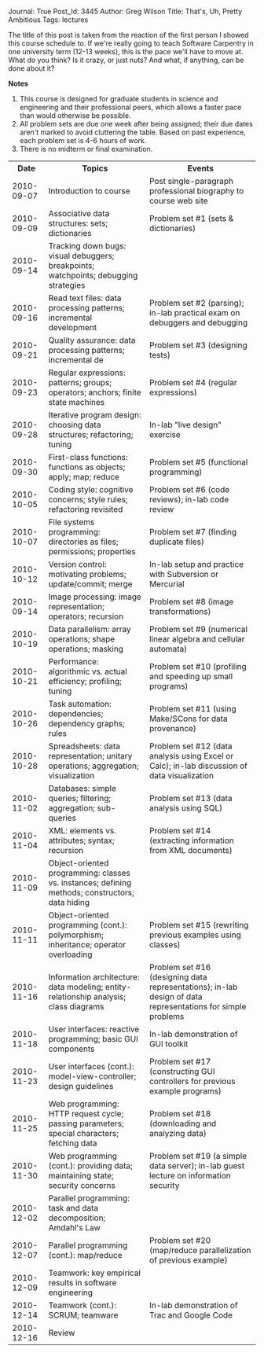 Journal: True
Post_Id: 3445
Author: Greg Wilson
Title: That's, Uh, Pretty Ambitious
Tags: lectures

<p>The title of this post is taken from the reaction of the first person I showed this course schedule to. If we're really going to teach Software Carpentry in one university term (12-13 weeks), this is the pace we'll have to move at. What do you think? Is it crazy, or just nuts? And what, if anything, can be done about it?</p>
<p><strong>Notes</strong></p>
<ol>
<li>This course is designed for graduate students in science and engineering and their professional peers, which allows a faster pace than would otherwise be possible.</li>
<li>All problem sets are due one week after being assigned; their due dates aren't marked to avoid cluttering the table.  Based on past experience, each problem set is 4-6 hours of work.</li>
<li>There is no midterm or final examination.</li>
</ol>
<table>
<tbody>
<tr>
<th>Date</th>
<th>Topics</th>
<th>Events</th>
</tr>
<tr>
<td>2010-09-07</td>
<td>Introduction to course</td>
<td>Post single-paragraph professional biography to course web site</td>
</tr>
<tr>
<td>2010-09-09</td>
<td>Associative data structures: sets; dictionaries</td>
<td>Problem set #1 (sets &amp; dictionaries)</td>
</tr>
<tr>
<td>2010-09-14</td>
<td>Tracking down bugs: visual debuggers; breakpoints; watchpoints; debugging strategies</td>
<td></td>
</tr>
<tr>
<td>2010-09-16</td>
<td>Read text files: data processing patterns; incremental development</td>
<td>Problem set #2 (parsing); in-lab practical exam on debuggers and debugging</td>
</tr>
<tr>
<td>2010-09-21</td>
<td>Quality assurance: data processing patterns; incremental de</td>
<td>Problem set #3 (designing tests)</td>
</tr>
<tr>
<td>2010-09-23</td>
<td>Regular expressions: patterns; groups; operators; anchors; finite state machines</td>
<td>Problem set #4 (regular expressions)</td>
</tr>
<tr>
<td>2010-09-28</td>
<td>Iterative program design: choosing data structures; refactoring; tuning</td>
<td>In-lab "live design" exercise</td>
</tr>
<tr>
<td>2010-09-30</td>
<td>First-class functions: functions as objects; apply; map; reduce</td>
<td>Problem set #5 (functional programming)</td>
</tr>
<tr>
<td>2010-10-05</td>
<td>Coding style: cognitive concerns; style rules; refactoring revisited</td>
<td>Problem set #6 (code reviews); in-lab code review</td>
</tr>
<tr>
<td>2010-10-07</td>
<td>File systems programming: directories as files; permissions; properties</td>
<td>Problem set #7 (finding duplicate files)</td>
</tr>
<tr>
<td>2010-10-12</td>
<td>Version control: motivating problems; update/commit; merge</td>
<td>In-lab setup and practice with Subversion or Mercurial</td>
</tr>
<tr>
<td>2010-09-14</td>
<td>Image processing: image representation; operators; recursion</td>
<td>Problem set #8 (image transformations)</td>
</tr>
<tr>
<td>2010-10-19</td>
<td>Data parallelism: array operations; shape operations; masking</td>
<td>Problem set #9 (numerical linear algebra and cellular automata)</td>
</tr>
<tr>
<td>2010-10-21</td>
<td>Performance: algorithmic vs. actual efficiency; profiling; tuning</td>
<td>Problem set #10 (profiling and speeding up small programs)</td>
</tr>
<tr>
<td>2010-10-26</td>
<td>Task automation: dependencies; dependency graphs; rules</td>
<td>Problem set #11 (using Make/SCons for data provenance)</td>
</tr>
<tr>
<td>2010-10-28</td>
<td>Spreadsheets: data representation; unitary operations; aggregation; visualization</td>
<td>Problem set #12 (data analysis using Excel or Calc); in-lab discussion of data visualization</td>
</tr>
<tr>
<td>2010-11-02</td>
<td>Databases: simple queries; filtering; aggregation; sub-queries</td>
<td>Problem set #13 (data analysis using SQL)</td>
</tr>
<tr>
<td>2010-11-04</td>
<td>XML: elements vs. attributes; syntax; recursion</td>
<td>Problem set #14 (extracting information from XML documents)</td>
</tr>
<tr>
<td>2010-11-09</td>
<td>Object-oriented programming: classes vs. instances; defining methods; constructors; data hiding</td>
<td></td>
</tr>
<tr>
<td>2010-11-11</td>
<td>Object-oriented programming (cont.): polymorphism; inheritance; operator overloading</td>
<td>Problem set #15 (rewriting previous examples using classes)</td>
</tr>
<tr>
<td>2010-11-16</td>
<td>Information architecture: data modeling; entity-relationship analysis; class diagrams</td>
<td>Problem set #16 (designing data representations); in-lab design of data representations for simple problems</td>
</tr>
<tr>
<td>2010-11-18</td>
<td>User interfaces: reactive programming; basic GUI components</td>
<td>In-lab demonstration of GUI toolkit</td>
</tr>
<tr>
<td>2010-11-23</td>
<td>User interfaces (cont.): model-view-controller; design guidelines</td>
<td>Problem set #17 (constructing GUI controllers for previous example programs)</td>
</tr>
<tr>
<td>2010-11-25</td>
<td>Web programming: HTTP request cycle; passing parameters; special characters; fetching data</td>
<td>Problem set #18 (downloading and analyzing data)</td>
</tr>
<tr>
<td>2010-11-30</td>
<td>Web programming (cont.): providing data; maintaining state; security concerns</td>
<td>Problem set #19 (a simple data server); in-lab guest lecture on information security</td>
</tr>
<tr>
<td>2010-12-02</td>
<td>Parallel programming: task and data decomposition; Amdahl's Law</td>
<td></td>
</tr>
<tr>
<td>2010-12-07</td>
<td>Parallel programming (cont.): map/reduce</td>
<td>Problem set #20 (map/reduce parallelization of previous example)</td>
</tr>
<tr>
<td>2010-12-09</td>
<td>Teamwork: key empirical results in software engineering</td>
<td></td>
</tr>
<tr>
<td>2010-12-14</td>
<td>Teamwork (cont.): SCRUM; teamware</td>
<td>In-lab demonstration of Trac and Google Code</td>
</tr>
<tr>
<td>2010-12-16</td>
<td>Review</td>
<td></td>
</tr>
</tbody>
</table>
